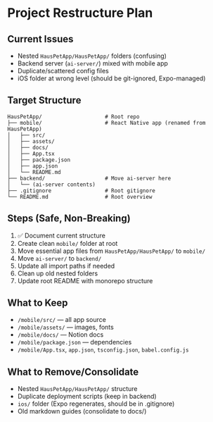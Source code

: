 # Project Restructure Plan

## Current Issues
- Nested `HausPetApp/HausPetApp/` folders (confusing)
- Backend server (`ai-server/`) mixed with mobile app
- Duplicate/scattered config files
- iOS folder at wrong level (should be git-ignored, Expo-managed)

## Target Structure
```
HausPetApp/                    # Root repo
├── mobile/                    # React Native app (renamed from HausPetApp)
│   ├── src/
│   ├── assets/
│   ├── docs/
│   ├── App.tsx
│   ├── package.json
│   ├── app.json
│   └── README.md
├── backend/                   # Move ai-server here
│   └── (ai-server contents)
├── .gitignore                 # Root gitignore
└── README.md                  # Root overview
```

## Steps (Safe, Non-Breaking)
1. ✅ Document current structure
2. Create clean `mobile/` folder at root
3. Move essential app files from `HausPetApp/HausPetApp/` to `mobile/`
4. Move `ai-server/` to `backend/`
5. Update all import paths if needed
6. Clean up old nested folders
7. Update root README with monorepo structure

## What to Keep
- `/mobile/src/` — all app source
- `/mobile/assets/` — images, fonts
- `/mobile/docs/` — Notion docs
- `/mobile/package.json` — dependencies
- `/mobile/App.tsx`, `app.json`, `tsconfig.json`, `babel.config.js`

## What to Remove/Consolidate
- Nested `HausPetApp/HausPetApp/` structure
- Duplicate deployment scripts (keep in backend)
- `ios/` folder (Expo regenerates, should be in .gitignore)
- Old markdown guides (consolidate to docs/)
